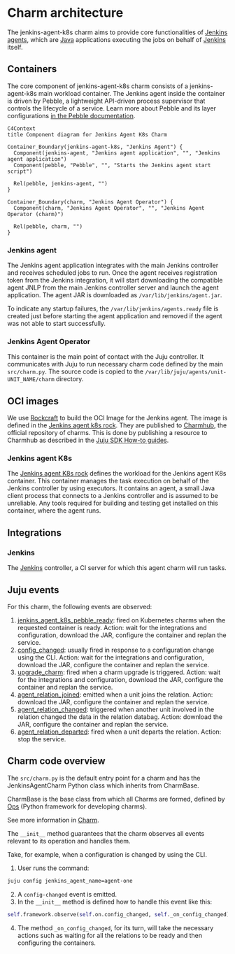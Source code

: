 # Charm architecture

The jenkins-agent-k8s charm aims to provide core functionalities of
[Jenkins agents](https://www.jenkins.io/doc/book/managing/nodes#components-of-distributed-builds),
which are [Java](https://www.java.com/en/) applications executing the jobs on behalf of
[Jenkins](https://www.jenkins.io/) itself.

## Containers

The core component of jenkins-agent-k8s charm consists of a jenkins-agent-k8s main workload
container. The Jenkins agent inside the container is driven by Pebble, a lightweight API-driven
process supervisor that controls the lifecycle of a service. Learn more about Pebble and its layer
configurations [in the Pebble documentation](https://github.com/canonical/pebble).

```mermaid
C4Context
title Component diagram for Jenkins Agent K8s Charm

Container_Boundary(jenkins-agent-k8s, "Jenkins Agent") {
  Component(jenkins-agent, "Jenkins agent application", "", "Jenkins agent application")
  Component(pebble, "Pebble", "", "Starts the Jenkins agent start script")

  Rel(pebble, jenkins-agent, "")
}

Container_Boundary(charm, "Jenkins Agent Operator") {
  Component(charm, "Jenkins Agent Operator", "", "Jenkins Agent Operator (charm)")
  
  Rel(pebble, charm, "")
}
```

### Jenkins agent

The Jenkins agent application integrates with the main Jenkins controller and receives scheduled jobs
to run. Once the agent receives registration token from the Jenkins integration, it will
start downloading the compatible agent JNLP from the main Jenkins controller server and launch
the agent application. The agent JAR is downloaded as `/var/lib/jenkins/agent.jar`.

To indicate any startup failures, the `/var/lib/jenkins/agents.ready` file is created just before
starting the agent application and removed if the agent was not able to start successfully.

### Jenkins Agent Operator

This container is the main point of contact with the Juju controller. It communicates with Juju to
run necessary charm code defined by the main `src/charm.py`. The source code is copied to the
`/var/lib/juju/agents/unit-UNIT_NAME/charm` directory.

## OCI images

We use [Rockcraft](https://canonical-rockcraft.readthedocs-hosted.com/en/latest/) to build the OCI Image for the Jenkins agent. 
The image is defined in the [Jenkins agent k8s rock](https://github.com/canonical/jenkins-agent-k8s-operator/blob/main/jenkins_agent_k8s_rock/).
They are published to [Charmhub](https://charmhub.io/), the official repository of charms.
This is done by publishing a resource to Charmhub as described in the [Juju SDK How-to guides](https://juju.is/docs/sdk/publishing).

### Jenkins agent K8s

The [Jenkins agent K8s rock](https://github.com/canonical/jenkins-agent-k8s-operator/blob/main/jenkins_agent_k8s_rock/) defines the workload for the Jenkins agent K8s container. This container manages the task execution on behalf of the Jenkins controller by using executors. It contains an agent, a small  Java client process that connects to a Jenkins controller and is assumed to be unreliable. Any tools required for building and testing get installed on this container, where the agent runs.

## Integrations

### Jenkins

The [Jenkins](https://charmhub.io/jenkins-k8s) controller, a CI server for which this agent charm will run tasks.

## Juju events

For this charm, the following events are observed:

1. [jenkins_agent_k8s_pebble_ready](https://juju.is/docs/sdk/container-name-pebble-ready-event): fired on Kubernetes charms when the requested container is ready.
Action: wait for the integrations and configuration, download the JAR, configure the container and replan the service.
2. [config_changed](https://juju.is/docs/sdk/config-changed-event): usually fired in response to a configuration change using the CLI.
Action: wait for the integrations and configuration, download the JAR, configure the container and replan the service.
3. [upgrade_charm](https://juju.is/docs/sdk/upgrade-charm-event): fired when a charm upgrade is triggered.
Action: wait for the integrations and configuration, download the JAR, configure the container and replan the service.
4. [agent_relation_joined](https://juju.is/docs/sdk/relation-name-relation-joined-event): emitted when a unit joins the relation.
Action: download the JAR, configure the container and replan the service.
5. [agent_relation_changed](https://juju.is/docs/sdk/relation-name-relation-changed-event): triggered when another unit involved in the relation changed the data in the relation databag.
Action: download the JAR, configure the container and replan the service.
6. [agent_relation_departed](https://juju.is/docs/sdk/relation-name-relation-departed-event): fired when a unit departs the relation.
Action: stop the service.

## Charm code overview

The `src/charm.py` is the default entry point for a charm and has the JenkinsAgentCharm Python class which inherits from CharmBase.

CharmBase is the base class from which all Charms are formed, defined by [Ops](https://juju.is/docs/sdk/ops) (Python framework for developing charms).

See more information in [Charm](https://canonical-juju.readthedocs-hosted.com/en/3.6/user/reference/charm/).

The `__init__` method guarantees that the charm observes all events relevant to its operation and handles them.

Take, for example, when a configuration is changed by using the CLI.

1. User runs the command:
```bash
juju config jenkins_agent_name=agent-one
```
2. A `config-changed` event is emitted.
3. In the `__init__` method is defined how to handle this event like this:
```python
self.framework.observe(self.on.config_changed, self._on_config_changed)
```
4. The method `_on_config_changed`, for its turn,  will take the necessary actions such as waiting for all the relations to be ready and then configuring the containers.
